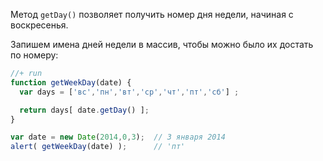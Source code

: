 Метод `getDay()` позволяет получить номер дня недели, начиная с воскресенья. 

Запишем имена дней недели в массив, чтобы можно было их достать по номеру:

```js
//+ run
function getWeekDay(date) {
  var days = ['вс','пн','вт','ср','чт','пт','сб'] ;

  return days[ date.getDay() ];
}

var date = new Date(2014,0,3);  // 3 января 2014
alert( getWeekDay(date) );      // 'пт'
```


